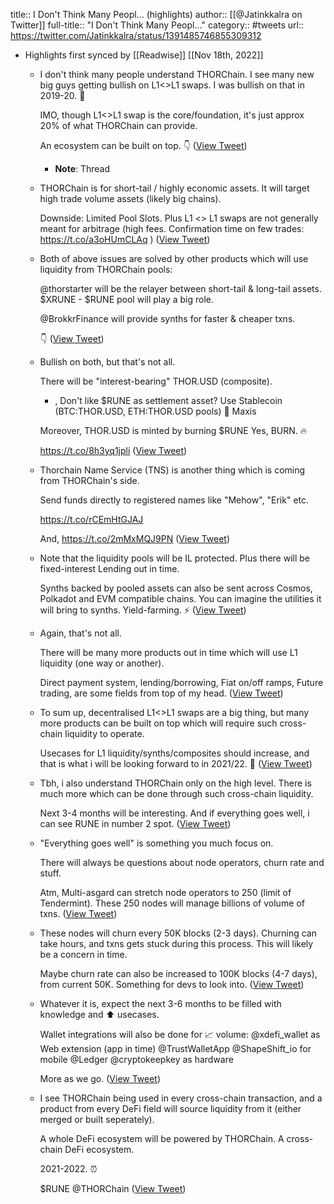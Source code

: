 title:: I Don't Think Many Peopl... (highlights)
author:: [[@Jatinkkalra on Twitter]]
full-title:: "I Don't Think Many Peopl..."
category:: #tweets
url:: https://twitter.com/Jatinkkalra/status/1391485746855309312

- Highlights first synced by [[Readwise]] [[Nov 18th, 2022]]
	- I don't think many people understand THORChain.
	  I see many new big guys getting bullish on L1<>L1 swaps. I was bullish on that in 2019-20. 👀
	  
	  IMO, though L1<>L1 swap is the core/foundation, it's just approx 20% of what THORChain can provide.
	  
	  An ecosystem can be built on top.
	  👇 ([View Tweet](https://twitter.com/Jatinkkalra/status/1391485723849596931))
		- **Note**: Thread
	- THORChain is for short-tail / highly economic assets. It will target high trade volume assets (likely big chains).
	  
	  Downside: Limited Pool Slots.
	  Plus L1 <> L1 swaps are not generally meant for arbitrage (high fees.
	  Confirmation time on few trades:
	  https://t.co/a3oHUmCLAq ) ([View Tweet](https://twitter.com/Jatinkkalra/status/1391485725737054215))
	- Both of above issues are solved by other products which will use liquidity from THORChain pools:
	  
	  @thorstarter will be the relayer between short-tail & long-tail assets.
	  $XRUNE - $RUNE pool will play a big role.
	  
	  @BrokkrFinance will provide synths for faster & cheaper txns.
	  
	  👇 ([View Tweet](https://twitter.com/Jatinkkalra/status/1391485728098381826))
	- Bullish on both, but that's not all.
	  
	  There will be "interest-bearing" THOR.USD (composite).
	  
	  + , Don't like $RUNE as settlement asset?
	  Use Stablecoin (BTC:THOR.USD, ETH:THOR.USD pools)
	  📢 Maxis
	  
	  Moreover, THOR.USD is minted by burning $RUNE
	  Yes, BURN. 🔥
	  
	  https://t.co/8h3yq1jpli ([View Tweet](https://twitter.com/Jatinkkalra/status/1391485730086551552))
	- Thorchain Name Service (TNS) is another thing which is coming from THORChain's side.
	  
	  Send funds directly to registered names like "Mehow", "Erik" etc.
	  
	  https://t.co/rCEmHtGJAJ
	  
	  And, https://t.co/2mMxMQJ9PN ([View Tweet](https://twitter.com/Jatinkkalra/status/1391485731873312770))
	- Note that the liquidity pools will be IL protected.
	  Plus there will be fixed-interest Lending out in time.
	  
	  Synths backed by pooled assets can also be sent across Cosmos, Polkadot and EVM compatible chains.
	  You can imagine the utilities it will bring to synths. Yield-farming. ⚡ ([View Tweet](https://twitter.com/Jatinkkalra/status/1391485733869809666))
	- Again, that's not all.
	  
	  There will be many more products out in time which will use L1 liquidity (one way or another).
	  
	  Direct payment system, lending/borrowing, Fiat on/off ramps, Future trading, are some fields from top of my head. ([View Tweet](https://twitter.com/Jatinkkalra/status/1391485735811698688))
	- To sum up, decentralised L1<>L1 swaps are a big thing, but many more products can be built on top which will require such cross-chain liquidity to operate.
	  
	  Usecases for L1 liquidity/synths/composites should increase, and that is what i will be looking forward to in 2021/22. 🤝 ([View Tweet](https://twitter.com/Jatinkkalra/status/1391485737627897856))
	- Tbh, i also understand THORChain only on the high level.
	  There is much more which can be done through such cross-chain liquidity.
	  
	  Next 3-4 months will be interesting. And if everything goes well, i can see RUNE in number 2 spot. ([View Tweet](https://twitter.com/Jatinkkalra/status/1391485739381100545))
	- "Everything goes well" is something you much focus on.
	  
	  There will always be questions about node operators, churn rate and stuff.
	  
	  Atm, Multi-asgard can stretch node operators to 250 (limit of Tendermint).
	  These 250 nodes will manage billions of volume of txns. ([View Tweet](https://twitter.com/Jatinkkalra/status/1391485740991729668))
	- These nodes will churn every 50K blocks (2-3 days). Churning can take hours, and txns gets stuck during this process.
	  This will likely be a concern in time.
	  
	  Maybe churn rate can also be increased to 100K blocks (4-7 days), from current 50K. Something for devs to look into. ([View Tweet](https://twitter.com/Jatinkkalra/status/1391485742715523075))
	- Whatever it is, expect the next 3-6 months to be filled with knowledge and ⬆️ usecases. 
	  
	  Wallet integrations will also be done for 📈 volume:
	  @xdefi_wallet as Web extension (app in time)
	  @TrustWalletApp @ShapeShift_io for mobile
	  @Ledger @cryptokeepkey as hardware
	  
	  More as we go. ([View Tweet](https://twitter.com/Jatinkkalra/status/1391485744749813760))
	- I see THORChain being used in every cross-chain transaction, and a product from every DeFi field will source liquidity from it (either merged or built seperately).
	  
	  A whole DeFi ecosystem will be powered by THORChain. A cross-chain DeFi ecosystem.
	  
	  2021-2022. ⏰
	  
	  $RUNE @THORChain ([View Tweet](https://twitter.com/Jatinkkalra/status/1391485746855309312))